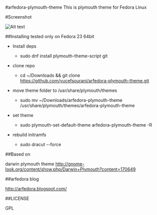 #arfedora-plymouth-theme
This is plymouth theme for Fedora Linux



#Screenshot

![Alt text](https://raw.githubusercontent.com/yucefsourani/arfedora-plymouth-theme/master/screenshot.png "Screenshot")



##Installing
tested only on Fedora 23 64bit

* Install deps
  * sudo dnf install plymouth-theme-script git

* clone repo
  * cd ~/Downloads && git clone https://github.com/yucefsourani/arfedora-plymouth-theme.git

* move theme folder to /usr/share/plymouth/themes
  * sudo mv  ~/Downloads/arfedora-plymouth-theme /usr/share/plymouth/themes/arfedora-plymouth-theme

* set theme
  * sudo plymouth-set-default-theme arfedora-plymouth-theme -R

* rebuild initramfs
  * sudo dracut --force



##Based on

darwin plymouth theme
http://gnome-look.org/content/show.php/Darwin+Plymouth?content=170649


##arfedora blog

http://arfedora.blogspot.com/


##LICENSE

GPL


